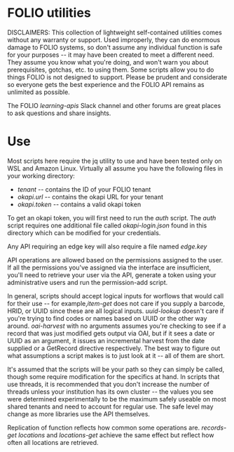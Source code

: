 # FOLIO utilities

DISCLAIMERS: This collection of lightweight self-contained utilities comes without any warranty or support. Used improperly, they can do enormous damage to FOLIO systems, so don't assume any individual function is safe for your purposes -- it may have been created to meet a different need. They assume you know what you're doing, and won't warn you about  prerequisites, gotchas, etc. to using them. Some scripts allow you to do things FOLIO is not designed to support. Please be prudent and considerate so everyone gets the best experience and the FOLIO API remains as unlimited as possible.

The FOLIO *learning-apis* Slack channel and other forums are great places to ask questions and share insights.

# Use

Most scripts here require the jq utility to use and have been tested only on WSL and Amazon Linux. Virtually all assume you have the following files in your working directory:

- *tenant* -- contains the ID of your FOLIO tenant
- *okapi.url* -- contains the okapi URL for your tenant
- *okapi.token* -- contains a valid okapi token

To get an okapi token, you will first need to run the *auth* script. The *auth* script requires one additional file called *okapi-login.json* found in this directory which can be modified for your credentials.

Any API requiring an edge key will also require a file named *edge.key*

API operations are allowed based on the permissions assigned to the user. If all the permissions you've assigned via the interface are insufficient, you'll need to retrieve your user via the API, generate a token using your administrative users and run the permission-add script.

In general, scripts should accept logical inputs for worflows that would call for their use -- for example,*item-get* does not care if you supply a barcode, HRID, or UUID since these are all logical inputs. *uuid-lookup* doesn't care if you're trying to find codes or names based on UUID or the other way around. *oai-harvest* with no arguments assumes you're checking to see if a record that was just modified gets output via OAI, but if it sees a date or UUID as an argument, it issues an incremental harvest from the date supplied or a GetRecord directive respectively. The best way to figure out what assumptions a script makes is to just look at it -- all of them are short.

It's assumed that the scripts will be your path so they can simply be called, though some require modification for the specifics at hand. In scripts that use threads, it is recommended that you don't increase the number of threads unless your institution has its own cluster -- the values you see were determined experimentally to be the maximum safely useable on most shared tenants and need to account for regular use. The safe level may change as more libraries use the API themselves.

Replication of function reflects how common some operations are. *records-get locations* and *locations-get* achieve the same effect but reflect how often all locations are retrieved. 

